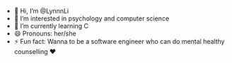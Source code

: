 - 👋 Hi, I’m @LynnnLi
- 👀 I’m interested in psychology and computer science
- 🌱 I’m currently learning C
- 😄 Pronouns: her/she
- ⚡ Fun fact: Wanna to be a software engineer who can do mental healthy counselling ❤️

<!---
LynnnLi/LynnnLi is a ✨ special ✨ repository because its `README.md` (this file) appears on your GitHub profile.
You can click the Preview link to take a look at your changes.
--->
